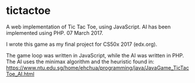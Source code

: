 # tictactoe
A web implementation of Tic Tac Toe, using JavaScript. AI has been implemented using PHP.
07 March 2017.

I wrote this game as my final project for CS50x 2017 (edx.org).

The game loop was written in JavaScript, while the AI was written in PHP.
The AI uses the minimax algorithm and the heuristic found in:
https://www.ntu.edu.sg/home/ehchua/programming/java/JavaGame_TicTacToe_AI.html
